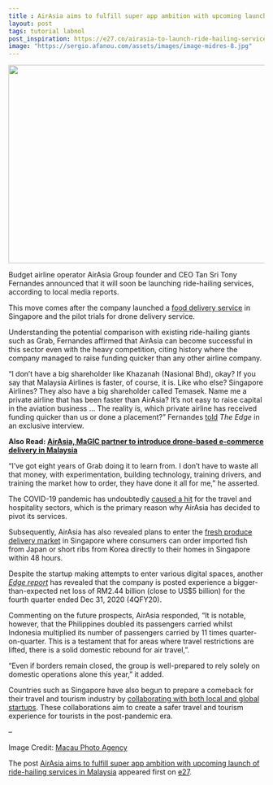 ```yaml
---
title : AirAsia aims to fulfill super app ambition with upcoming launch of ride-hailing services in Malaysia
layout: post
tags: tutorial labnol
post_inspiration: https://e27.co/airasia-to-launch-ride-hailing-services-20210330/
image: "https://sergio.afanou.com/assets/images/image-midres-8.jpg"
---
```


<img loading="lazy" class="size-full wp-image-405155 aligncenter" src="https://e27.co/wp-content/uploads/2021/03/AirAsia-1.jpeg" alt="" width="689" height="390" />
<p>Budget airline operator AirAsia Group founder and CEO Tan Sri Tony Fernandes announced that it will soon be launching ride-hailing services, according to local media reports.</p>
<p>This move comes after the company launched a <a rel="follow" rel="follow" href="https://e27.co/airasia-launches-food-delivery-services-in-singapore-promises-5-per-cent-lower-fees-than-competitors-20210303/">food delivery service</a> in Singapore and the pilot trials for drone delivery service.</p>
<p>Understanding the potential comparison with existing ride-hailing giants such as Grab, Fernandes affirmed that AirAsia can become successful in this sector even with the heavy competition, citing history where the company managed to raise funding quicker than any other airline company.</p>
<p>&#8220;I don&#8217;t have a big shareholder like Khazanah (Nasional Bhd), okay? If you say that Malaysia Airlines is faster, of course, it is. Like who else? Singapore Airlines? They also have a big shareholder called Temasek. Name me a private airline that has been faster than AirAsia? It’s not easy to raise capital in the aviation business &#8230; The reality is, which private airline has received funding quicker than us or done a placement?&#8221; Fernandes <a rel="follow" href="https://www.theedgemarkets.com/article/it-clear-skies-ahead-airasia">told</a> <em>The Edge</em> in an exclusive interview.</p>
<p><strong>Also Read: <a rel="follow" href="https://e27.co/airasia-magic-partner-to-bring-urban-drone-delivery-services-to-mainstream-market-in-malaysia-20210308/">AirAsia, MaGIC partner to introduce drone-based e-commerce delivery in Malaysia</a></strong></p>
<p>“I’ve got eight years of Grab doing it to learn from. I don’t have to waste all that money, with experimentation, building technology, training drivers, and training the market how to order, they have done it all for me,” he asserted.</p>
<p>The COVID-19 pandemic has undoubtedly <a rel="follow" href="https://e27.co/3-learnings-from-ceo-and-founder-of-kkday-on-how-his-travel-startup-overcame-the-pandemic-20210128/">caused a hit</a> for the travel and hospitality sectors, which is the primary reason why AirAsia has decided to pivot its services.</p>
<p>Subsequently, AirAsia has also revealed plans to enter the <a rel="follow" rel="follow" href="https://e27.co/airasia-launches-food-delivery-services-in-singapore-promises-5-per-cent-lower-fees-than-competitors-20210303/">fresh produce delivery market</a> in Singapore where consumers can order imported fish from Japan or short ribs from Korea directly to their homes in Singapore within 48 hours.</p>
<p>Despite the startup making attempts to enter various digital spaces, another <em><a rel="follow" href="https://www.theedgemarkets.com/article/airasia-books-widerthanexpected-4q-net-loss-rm24b">Edge report</a></em> has revealed that the company is posted experience a bigger-than-expected net loss of RM2.44 billion (close to US$5 billion) for the fourth quarter ended Dec 31, 2020 (4QFY20).</p>
<p>Commenting on the future prospects, AirAsia responded, “It is notable, however, that the Philippines doubled its passengers carried whilst Indonesia multiplied its number of passengers carried by 11 times quarter-on-quarter. This is a testament that for areas where travel restrictions are lifted, there is a solid domestic rebound for air travel,”.</p>
<p>“Even if borders remain closed, the group is well-prepared to rely solely on domestic operations alone this year,” it added.</p>
<p>Countries such as Singapore have also begun to prepare a comeback for their travel and tourism industry by <a rel="follow" href="https://e27.co/how-singapore-is-working-with-startups-to-prepare-local-travel-and-tourism-industry-for-its-comeback-20201123/">collaborating with both local and global startups</a>. These collaborations aim to create a safer travel and tourism experience for tourists in the post-pandemic era.</p>
<p>&#8211;</p>
<p>Image Credit: <a class="_3XzpS _1ByhS _4kjHg _1O9Y0 _3l__V _1CBrG xLon9" rel="follow" href="https://unsplash.com/@macauphotoagency">Macau Photo Agency</a></p>
<p>The post <a rel="nofollow" href="https://e27.co/airasia-to-launch-ride-hailing-services-20210330/">AirAsia aims to fulfill super app ambition with upcoming launch of ride-hailing services in Malaysia</a> appeared first on <a rel="nofollow" href="https://e27.co">e27</a>.</p>
